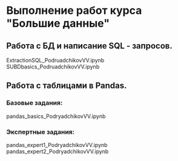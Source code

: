 # Выполнение работ курса "Большие данные"  
## Работа с БД и написание SQL - запросов.  
ExtractionSQL_PodruadchikovVV.ipynb  
SUBDbasics_PodruadchikovVV.ipynb  

## Работа с таблицами в Pandas.  
### Базовые задания:  
pandas_basics_PodryadchikovVV.ipynb  
### Экспертные задания:  
pandas_expert1_PodryadchikovVV.ipynb  
pandas_expert2_PodryadchikovVV.ipynb  
